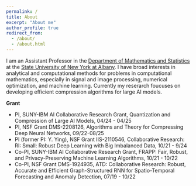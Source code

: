 ```yaml
---
permalink: /
title: About
excerpt: "About me"
author_profile: true
redirect_from: 
  - /about/
  - /about.html
---
```


I am an Assistant Professor in the [Department of Mathematics and Statistics](https://www.albany.edu/math) at the [State University of New York at Albany](https://www.albany.edu/). I have broad interests in analytical and computational methods for problems in computational mathematics, especially in signal and image processing, numerical optimization, and machine learning. Currently my reserarch foucuses on developing efficient compression algorithms for large AI models.

**Grant**

- PI, SUNY-IBM AI Collaborative Research Grant, Quantization and Compression of Large AI Models, 04/24 - 04/25
- PI, NSF Grant DMS-2208126, Algorithms and Theory for Compressing Deep Neural Networks, 09/22-08/25
- PI (former PI: Y. Ying), NSF Grant IIS-2110546, Collaborative Research: RI: Small: Robust Deep Learning with Big Imbalanced Data, 10/21 - 9/24
- Co-PI, SUNY-IBM AI Collaborative Research Grant, FRAPP: Fair, Robust, and Privacy-Preserving Machine Learning Algorithms, 10/21 - 10/22
- Co-PI, NSF Grant DMS-1924935, ATD: Collaborative Research: Robust, Accurate and Efficient Graph-Structured RNN for Spatio-Temporal Forecasting and Anomaly Detection, 07/19 - 10/22 
  
<!---
**I am looking for self-motivated graduate students with solid mathematical background. Please [contact me](mailto:pyin@albany.edu) if you are interested.**
--->
